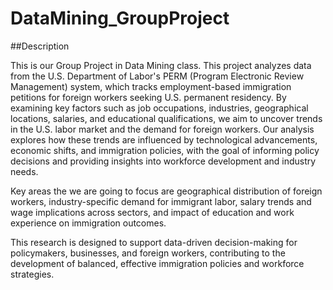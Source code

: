 # DataMining_GroupProject

##Description

This is our Group Project in Data Mining class. This project analyzes data from the U.S. Department of Labor's PERM (Program Electronic Review Management) system, which tracks employment-based immigration petitions for foreign workers seeking U.S. permanent residency. By examining key factors such as job occupations, industries, geographical locations, salaries, and educational qualifications, we aim to uncover trends in the U.S. labor market and the demand for foreign workers. Our analysis explores how these trends are influenced by technological advancements, economic shifts, and immigration policies, with the goal of informing policy decisions and providing insights into workforce development and industry needs.

Key areas the we are going to focus are geographical distribution of foreign workers, industry-specific demand for immigrant labor, salary trends and wage implications across sectors, and impact of education and work experience on immigration outcomes.

This research is designed to support data-driven decision-making for policymakers, businesses, and foreign workers, contributing to the development of balanced, effective immigration policies and workforce strategies.
